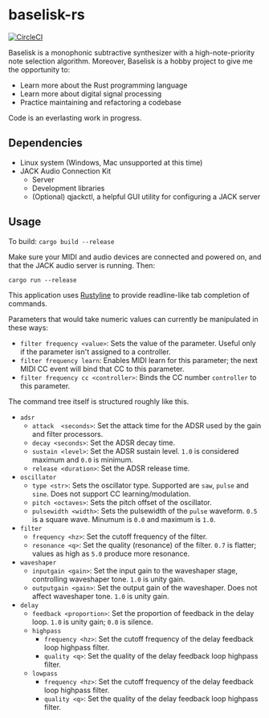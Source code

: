 # baselisk-rs

[![CircleCI](https://circleci.com/gh/skrytt/baselisk-rs/tree/master.svg?style=svg)](https://circleci.com/gh/skrytt/baselisk-rs/tree/master)

Baselisk is a monophonic subtractive synthesizer with a high-note-priority note selection algorithm. Moreover, Baselisk is a hobby project to give me the opportunity to:

* Learn more about the Rust programming language
* Learn more about digital signal processing
* Practice maintaining and refactoring a codebase

Code is an everlasting work in progress.

## Dependencies

- Linux system (Windows, Mac unsupported at this time)
- JACK Audio Connection Kit
  - Server
  - Development libraries
  - (Optional) qjackctl, a helpful GUI utility for configuring a JACK server

## Usage

To build: `cargo build --release`

Make sure your MIDI and audio devices are connected and powered on, and that the JACK audio server is running. Then:

`cargo run --release`

This application uses [Rustyline](https://github.com/kkawakam/rustyline) to provide readline-like tab completion of commands. 

Parameters that would take numeric values can currently be manipulated in these ways:

- `filter frequency <value>`: Sets the value of the parameter. Useful only if the parameter isn't assigned to a controller.
- `filter frequency learn`: Enables MIDI learn for this parameter; the next MIDI CC event will bind that CC to this parameter.
- `filter frequency cc <controller>`: Binds the CC number `controller` to this parameter.

The command tree itself is structured roughly like this.

- `adsr`
  - `attack  <seconds>`: Set the attack time for the ADSR used by the gain and filter processors.
  - `decay <seconds>`: Set the ADSR decay time.
  - `sustain <level>`: Set the ADSR sustain level. `1.0` is considered maximum and `0.0` is minimum.
  - `release <duration>`: Set the ADSR release time.
- `oscillator`
  - `type <str>`: Sets the oscillator type. Supported are `saw`, `pulse` and `sine`. Does not support CC learning/modulation.
  - `pitch <octaves>`: Sets the pitch offset of the oscillator.
  - `pulsewidth <width>`: Sets the pulsewidth of the `pulse` waveform. `0.5` is a square wave. Minumum is `0.0` and maximum is `1.0`.
- `filter`
  - `frequency <hz>`: Set the cutoff frequency of the filter.
  - `resonance <q>`: Set the quality (resonance) of the filter. `0.7` is flatter; values as high as `5.0` produce more resonance.
- `waveshaper`
  - `inputgain <gain>`: Set the input gain to the waveshaper stage, controlling waveshaper tone. `1.0` is unity gain.
  - `outputgain <gain>`: Set the output gain of the waveshaper. Does not affect waveshaper tone. `1.0` is unity gain.
- `delay`
  - `feedback <proportion>`: Set the proportion of feedback in the delay loop. `1.0` is unity gain; `0.0` is silence. 
  - `highpass`
    - `frequency <hz>`: Set the cutoff frequency of the delay feedback loop highpass filter.
    - `quality <q>`: Set the quality of the delay feedback loop highpass filter.
  - `lowpass`
    - `frequency <hz>`: Set the cutoff frequency of the delay feedback loop highpass filter.
    - `quality <q>`: Set the quality of the delay feedback loop highpass filter.
